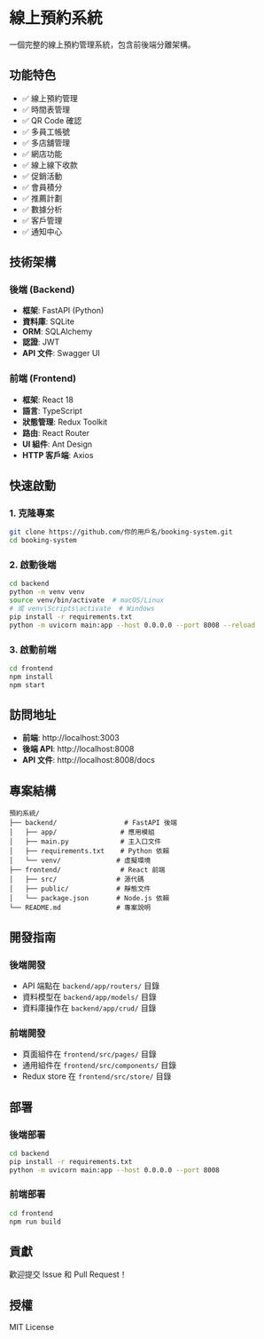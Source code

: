# 線上預約系統

一個完整的線上預約管理系統，包含前後端分離架構。

## 功能特色

- ✅ 線上預約管理
- ✅ 時間表管理
- ✅ QR Code 確認
- ✅ 多員工帳號
- ✅ 多店舖管理
- ✅ 網店功能
- ✅ 線上線下收款
- ✅ 促銷活動
- ✅ 會員積分
- ✅ 推薦計劃
- ✅ 數據分析
- ✅ 客戶管理
- ✅ 通知中心

## 技術架構

### 後端 (Backend)
- **框架**: FastAPI (Python)
- **資料庫**: SQLite
- **ORM**: SQLAlchemy
- **認證**: JWT
- **API 文件**: Swagger UI

### 前端 (Frontend)
- **框架**: React 18
- **語言**: TypeScript
- **狀態管理**: Redux Toolkit
- **路由**: React Router
- **UI 組件**: Ant Design
- **HTTP 客戶端**: Axios

## 快速啟動

### 1. 克隆專案
```bash
git clone https://github.com/你的用戶名/booking-system.git
cd booking-system
```

### 2. 啟動後端
```bash
cd backend
python -m venv venv
source venv/bin/activate  # macOS/Linux
# 或 venv\Scripts\activate  # Windows
pip install -r requirements.txt
python -m uvicorn main:app --host 0.0.0.0 --port 8008 --reload
```

### 3. 啟動前端
```bash
cd frontend
npm install
npm start
```

## 訪問地址

- **前端**: http://localhost:3003
- **後端 API**: http://localhost:8008
- **API 文件**: http://localhost:8008/docs

## 專案結構

```
預約系統/
├── backend/                 # FastAPI 後端
│   ├── app/                # 應用模組
│   ├── main.py             # 主入口文件
│   ├── requirements.txt    # Python 依賴
│   └── venv/              # 虛擬環境
├── frontend/               # React 前端
│   ├── src/               # 源代碼
│   ├── public/            # 靜態文件
│   └── package.json       # Node.js 依賴
└── README.md              # 專案說明
```

## 開發指南

### 後端開發
- API 端點在 `backend/app/routers/` 目錄
- 資料模型在 `backend/app/models/` 目錄
- 資料庫操作在 `backend/app/crud/` 目錄

### 前端開發
- 頁面組件在 `frontend/src/pages/` 目錄
- 通用組件在 `frontend/src/components/` 目錄
- Redux store 在 `frontend/src/store/` 目錄

## 部署

### 後端部署
```bash
cd backend
pip install -r requirements.txt
python -m uvicorn main:app --host 0.0.0.0 --port 8008
```

### 前端部署
```bash
cd frontend
npm run build
```

## 貢獻

歡迎提交 Issue 和 Pull Request！

## 授權

MIT License 